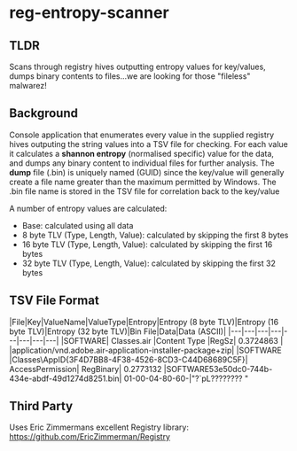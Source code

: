 # reg-entropy-scanner

## TLDR
Scans through registry hives outputting entropy values for key/values, dumps binary contents to files...we are looking for those "fileless" malwarez!

## Background
Console application that enumerates every value in the supplied registry hives
outputing the string values into a TSV file for checking. For each value it calculates
a **shannon entropy** (normalised specific) value for the data, and dumps any
binary content to individual files for further analysis. The **dump** file (.bin) is
uniquely named (GUID) since the key/value will generally create a file name
greater than the maximum permitted by Windows. The .bin file name is stored in
the TSV file for correlation back to the key/value

A number of entropy values are calculated:

- Base: calculated using all data
- 8 byte TLV (Type, Length, Value): calculated by skipping the first 8 bytes
- 16 byte TLV (Type, Length, Value): calculated by skipping the first 16 bytes
- 32 byte TLV (Type, Length, Value): calculated by skipping the first 32 bytes

## TSV File Format

|File|Key|ValueName|ValueType|Entropy|Entropy (8 byte TLV)|Entropy (16 byte TLV)|Entropy (32 byte TLV)|Bin File|Data|Data (ASCII)|
|---|---|---|---|---|---|---|---|
|SOFTWARE|	Classes\.air	|Content Type	|RegSz|	0.3724863	|	|application/vnd.adobe.air-application-installer-package+zip|
|SOFTWARE	|Classes\AppID\{3F4D7BB8-4F38-4526-8CD3-C44D68689C5F}|	AccessPermission|	RegBinary|	0.2773132	|SOFTWARE53e50dc0-744b-434e-abdf-49d1274d8251.bin|	01-00-04-80-60-|"?`pL????????    "

## Third Party

Uses Eric Zimmermans excellent Registry library: https://github.com/EricZimmerman/Registry
